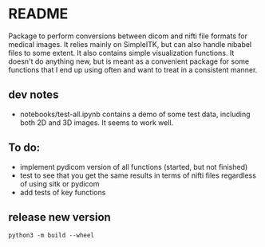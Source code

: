 # README

Package to perform conversions between dicom and nifti file formats for medical images. It relies mainly on SimpleITK, but can also handle nibabel files to some extent. It also contains simple visualization functions. It doesn't do anything new, but is meant as a convenient package for some functions that I end up using often and want to treat in a consistent manner.

## dev notes
- notebooks/test-all.ipynb contains a demo of some test data, including both 2D and 3D images. It seems to work well.

## To do:
- implement pydicom version of all functions (started, but not finished)
- test to see that you get the same results in terms of nifti files regardless of using sitk or pydicom
- add tests of key functions

## release new version
`python3 -m build --wheel`